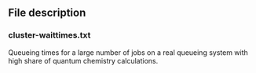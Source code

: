 ## File description

### cluster-waittimes.txt
Queueing times for a large number of jobs on a real queueing system with high share of quantum chemistry calculations.
